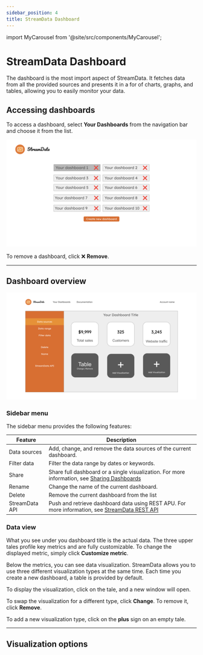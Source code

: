 ```yaml
---
sidebar_position: 4
title: StreamData Dashboard
---
```

import MyCarousel from '@site/src/components/MyCarousel';

# StreamData Dashboard
The dashboard is the most import aspect of StreamData. It fetches data from all the provided sources and presents it in a for of charts, graphs, and tables, allowing you to easily monitor your data.

## Accessing dashboards
To access a dashboard, select **Your Dashboards** from the navigation bar and choose it from the list.

![Dashboard list](/dashboard_list_full.png)

To remove a dashboard, click ❌ **Remove**. 

---

## Dashboard overview
![Dashboard view](/dashboard.png)

### Sidebar menu
The sidebar menu provides the following features:

| Feature        | Description                                                        |
| ---------------|------------------------------------------------------------------- |
| Data sources   | Add, change, and remove the data sources of the current dashboard. |
| Filter data    | Filter the data range by dates or keywords.                        |
| Share    | Share full dashboard or a single visualization. For more information, see [Sharing Dashboards](/docs/sharing.md)                                                                                   |
| Rename         | Change the name of the current dashboard.                          |
| Delete         | Remove the current dashboard from the list                         |
| StreamData API | Push and retrieve dashboard data using REST APU. For more information, see [StreamData REST API](/docs/rest_api.md)                                                                                   |

### Data view

What you see under you dashboard title is the actual data. The three upper tales profile key metrics and are fully customizable. To change the displayed metric, simply click **Customize metric**.

Below the metrics, you can see data visualization. StreamData allows you to use three different visualization types at the same time. Each time you create a new dashboard, a table is provided by default.

To display the visualization, click on the tale, and a new window will open.

To swap the visualization for a different type, click **Change**. To remove it, click **Remove**.

To add a new visualization type, click on the **plus** sign on an empty tale.

---

## Visualization options
<MyCarousel />
